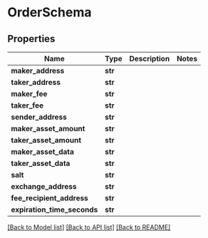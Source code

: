 # OrderSchema

## Properties
Name | Type | Description | Notes
------------ | ------------- | ------------- | -------------
**maker_address** | **str** |  | 
**taker_address** | **str** |  | 
**maker_fee** | **str** |  | 
**taker_fee** | **str** |  | 
**sender_address** | **str** |  | 
**maker_asset_amount** | **str** |  | 
**taker_asset_amount** | **str** |  | 
**maker_asset_data** | **str** |  | 
**taker_asset_data** | **str** |  | 
**salt** | **str** |  | 
**exchange_address** | **str** |  | 
**fee_recipient_address** | **str** |  | 
**expiration_time_seconds** | **str** |  | 

[[Back to Model list]](../README.md#documentation-for-models) [[Back to API list]](../README.md#documentation-for-api-endpoints) [[Back to README]](../README.md)


